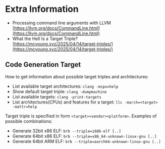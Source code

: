 # Extra Information

- Processing command line arguments with LLVM
[https://llvm.org/docs/CommandLine.html](https://llvm.org/docs/CommandLine.html)
- What the Hell Is a Target Triple?
[https://mcyoung.xyz/2025/04/14/target-triples/](https://mcyoung.xyz/2025/04/14/target-triples/)

## Code Generation Target
How to get information about possible target triples and architectures:
* List available target architectures:
`clang -mcpu=help`
* Show default target triple:
`clang -dumpmachine`
* List available targets:
`clang -print-targets`
* List architectures(CPUs) and features for a target:
`llc -march=<target> -mattr=help`

Target triple is specified in form `<target><vendor><platform>`. Examples of possible combinations:
* Generate 32bit x86 ELF:
`brb --triple=i686-elf [..]`
* Generate 64bit x86 ELF:
`brb --triple=x86_64-unknown-linux-gnu [..]`
* Generate 64bit ARM ELF:
`brb --triple=aarch64-unknown-linux-gnu [..]`